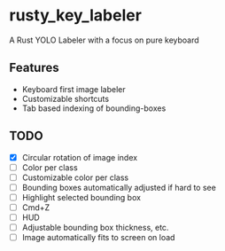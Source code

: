 # rusty_key_labeler
A Rust YOLO Labeler with a focus on pure keyboard

## Features
- Keyboard first image labeler
- Customizable shortcuts
- Tab based indexing of bounding-boxes

## TODO
- [x] Circular rotation of image index
- [ ] Color per class
- [ ] Customizable color per class
- [ ] Bounding boxes automatically adjusted if hard to see
- [ ] Highlight selected bounding box
- [ ] Cmd+Z
- [ ] HUD
- [ ] Adjustable bounding box thickness, etc.
- [ ] Image automatically fits to screen on load
